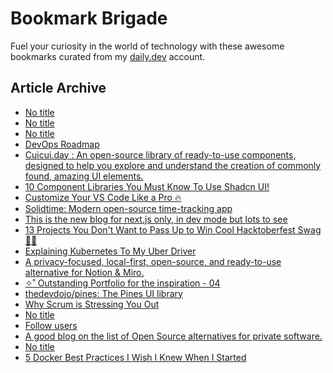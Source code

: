 # Bookmark Brigade
Fuel your curiosity in the world of technology with these awesome bookmarks curated from my [daily.dev](https://app.daily.dev/Anmol-Baranwal) account.

## Article Archive

<!-- DAILY-DEV-BOOKMARKS:START -->
- [No title](https://app.daily.dev/posts/6UB8JCpXz?utm_source=rss&utm_medium=bookmarks&utm_campaign=iWZFqWGzJuZ3TMf4ZW9aZ)
- [No title](https://app.daily.dev/posts/TkRasSPpa?utm_source=rss&utm_medium=bookmarks&utm_campaign=iWZFqWGzJuZ3TMf4ZW9aZ)
- [No title](https://app.daily.dev/posts/nFgbQoGg6?utm_source=rss&utm_medium=bookmarks&utm_campaign=iWZFqWGzJuZ3TMf4ZW9aZ)
- [DevOps Roadmap](https://app.daily.dev/posts/DCsFRbvEa?utm_source=rss&utm_medium=bookmarks&utm_campaign=iWZFqWGzJuZ3TMf4ZW9aZ)
- [Cuicui.day : An open-source library of ready-to-use components, designed to help you explore and understand the creation of commonly found, amazing UI elements.](https://app.daily.dev/posts/TDV3y6imC?utm_source=rss&utm_medium=bookmarks&utm_campaign=iWZFqWGzJuZ3TMf4ZW9aZ)
- [10 Component Libraries You Must Know To Use Shadcn UI!](https://app.daily.dev/posts/iDqDPN9QH?utm_source=rss&utm_medium=bookmarks&utm_campaign=iWZFqWGzJuZ3TMf4ZW9aZ)
- [Customize Your VS Code Like a Pro 🔥](https://app.daily.dev/posts/Zx1XCpHAO?utm_source=rss&utm_medium=bookmarks&utm_campaign=iWZFqWGzJuZ3TMf4ZW9aZ)
- [Solidtime: Modern open-source time-tracking app](https://app.daily.dev/posts/d4lzafNng?utm_source=rss&utm_medium=bookmarks&utm_campaign=iWZFqWGzJuZ3TMf4ZW9aZ)
- [This is the new blog for next.js only, in dev mode but lots to see](https://app.daily.dev/posts/5KatPre46?utm_source=rss&utm_medium=bookmarks&utm_campaign=iWZFqWGzJuZ3TMf4ZW9aZ)
- [13 Projects You Don&#39;t Want to Pass Up to Win Cool Hacktoberfest Swag 🎁🎃](https://app.daily.dev/posts/DNfoYCNbD?utm_source=rss&utm_medium=bookmarks&utm_campaign=iWZFqWGzJuZ3TMf4ZW9aZ)
- [Explaining Kubernetes To My Uber Driver](https://app.daily.dev/posts/SSuQnI0JX?utm_source=rss&utm_medium=bookmarks&utm_campaign=iWZFqWGzJuZ3TMf4ZW9aZ)
- [A privacy-focused, local-first, open-source, and ready-to-use alternative for Notion &amp; Miro.](https://app.daily.dev/posts/6q2fqB9PZ?utm_source=rss&utm_medium=bookmarks&utm_campaign=iWZFqWGzJuZ3TMf4ZW9aZ)
- [✧˚ Outstanding Portfolio for the inspiration - 04](https://app.daily.dev/posts/qXFyipm8A?utm_source=rss&utm_medium=bookmarks&utm_campaign=iWZFqWGzJuZ3TMf4ZW9aZ)
- [thedevdojo/pines: The Pines UI library](https://app.daily.dev/posts/jmVdc7aml?utm_source=rss&utm_medium=bookmarks&utm_campaign=iWZFqWGzJuZ3TMf4ZW9aZ)
- [Why Scrum is Stressing You Out](https://app.daily.dev/posts/PogyFrqb8?utm_source=rss&utm_medium=bookmarks&utm_campaign=iWZFqWGzJuZ3TMf4ZW9aZ)
- [No title](https://app.daily.dev/posts/mcxHIqh4e?utm_source=rss&utm_medium=bookmarks&utm_campaign=iWZFqWGzJuZ3TMf4ZW9aZ)
- [Follow users](https://app.daily.dev/posts/zLJ33WEjO?utm_source=rss&utm_medium=bookmarks&utm_campaign=iWZFqWGzJuZ3TMf4ZW9aZ)
- [A good blog on the list of Open Source alternatives for private software.](https://app.daily.dev/posts/2XkhCtfJd?utm_source=rss&utm_medium=bookmarks&utm_campaign=iWZFqWGzJuZ3TMf4ZW9aZ)
- [No title](https://app.daily.dev/posts/4H1qt0sCT?utm_source=rss&utm_medium=bookmarks&utm_campaign=iWZFqWGzJuZ3TMf4ZW9aZ)
- [5 Docker Best Practices I Wish I Knew When I Started](https://app.daily.dev/posts/324x4vW0H?utm_source=rss&utm_medium=bookmarks&utm_campaign=iWZFqWGzJuZ3TMf4ZW9aZ)
<!-- DAILY-DEV-BOOKMARKS:END -->
